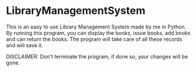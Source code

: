# LibraryManagementSystem

This is an easy to use Library Management System made by me in Python. By running this program, you can display the books, issue books, add books and can return the books. The program will take care of all these records and will save it. 

DISCLAIMER: Don't terminate the program, if done so, your changes will be gone.
